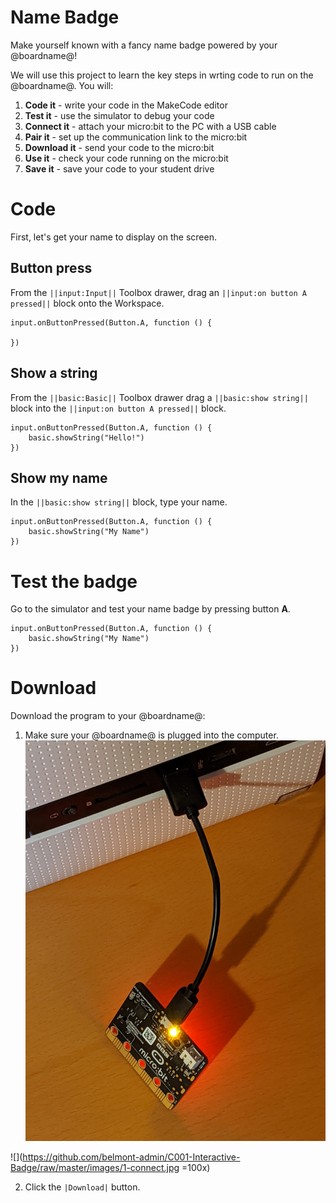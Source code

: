# Name Badge

Make yourself known with a fancy name badge powered by your @boardname@!

We will use this project to learn the key steps in wrting code to run on the @boardname@. You will:

1. **Code it**     - write your code in the MakeCode editor
2. **Test it**     - use the simulator to debug your code
3. **Connect it**  - attach your micro:bit to the PC with a USB cable
4. **Pair it**     - set up the communication link to the micro:bit  
5. **Download it** - send your code to the micro:bit
6. **Use it**      - check your code running on the micro:bit
7. **Save it**     - save your code to your student drive

# Code

First, let's get your name to display on the screen.

## Button press 

From the ``||input:Input||`` Toolbox drawer, drag an ``||input:on button A pressed||`` block onto the Workspace.

```blocks
input.onButtonPressed(Button.A, function () {

})
```

## Show a string

From the ``||basic:Basic||`` Toolbox drawer drag a ``||basic:show string||`` block into the ``||input:on button A pressed||`` block.

```blocks
input.onButtonPressed(Button.A, function () {
    basic.showString("Hello!")
})
```

## Show my name

In the ``||basic:show string||`` block, type your name.

```blocks
input.onButtonPressed(Button.A, function () {
    basic.showString("My Name")
})
```

# Test the badge

Go to the simulator and test your name badge by pressing button **A**.

```sim
input.onButtonPressed(Button.A, function () {
    basic.showString("My Name")
})
```

# Download

Download the program to your @boardname@:

1. Make sure your @boardname@ is plugged into the computer.
![alt text](https://github.com/belmont-admin/C001-Interactive-Badge/raw/master/images/1-connect.jpg "Logo Title Text 1")

![](https://github.com/belmont-admin/C001-Interactive-Badge/raw/master/images/1-connect.jpg =100x)

2. Click the `|Download|` button.

